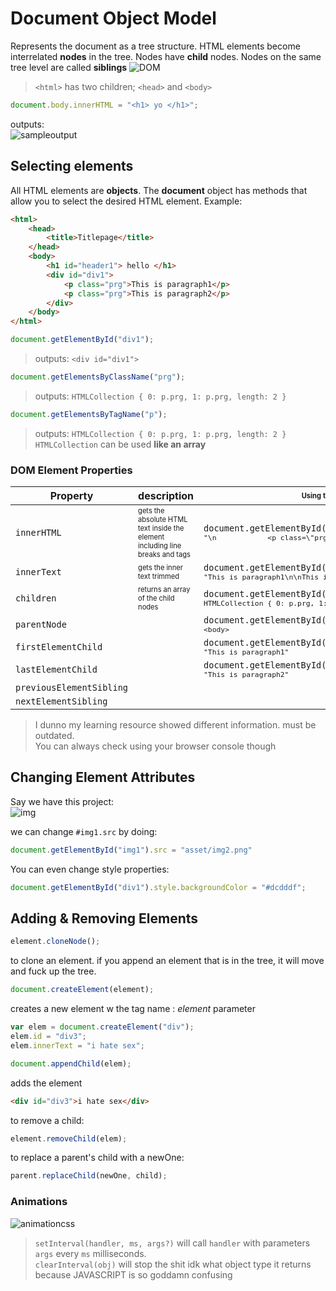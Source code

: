 # Document Object Model
Represents the document as a tree structure. HTML elements become interrelated **nodes** in the tree.
Nodes have **child** nodes. Nodes on the same tree level are called **siblings**
![DOM](.imgs/domdiagram.png)
> `<html>` has two children; `<head>` and `<body>`

```javascript
document.body.innerHTML = "<h1> yo </h1>";
```
outputs:<br>
![sampleoutput](.imgs/sampleinnerhtml.png)


## Selecting elements
All HTML elements are **objects**. The **document** object has methods that allow you to select the desired HTML element. Example:
```html
<html>
    <head>
        <title>Titlepage</title>  
    </head>
    <body>
        <h1 id="header1"> hello </h1>
        <div id="div1">
            <p class="prg">This is paragraph1</p>
            <p class="prg">This is paragraph2</p>
        </div>
    </body>
</html>
```

```javascript
document.getElementById("div1");
```
> outputs: `<div id="div1">`

```javascript
document.getElementsByClassName("prg");
```
> outputs: `HTMLCollection { 0: p.prg, 1: p.prg, length: 2 }`

```javascript
document.getElementsByTagName("p");
```
> outputs: `HTMLCollection { 0: p.prg, 1: p.prg, length: 2 }`
> `HTMLCollection` can be used **like an array**

### DOM Element Properties

|Property|description|<sub><sup>Using the same example above</sup></sub>|
|-|-|-|
|`innerHTML`|<sub><sup>gets the absolute HTML text inside the element including line breaks and tags|`document.getElementById("div1").innerHTML;`<br> <sub>`"\n            <p class=\"prg\">This is paragraph1</p>\n`</sub>|
|`innerText`|<sub><sup>gets the inner text trimmed|`document.getElementById("div1").innerText;`<br><sub>`"This is paragraph1\n\nThis is paragraph2"`</sub>|
|`children`|<sub><sup>returns an array of the child nodes|`document.getElementById("div1").children`<br><sub>`HTMLCollection { 0: p.prg, 1: p.prg, length: 2 }`</sub>|
|`parentNode`||`document.getElementById("div1").parentNode`<br><sub>`<body>`|
|`firstElementChild`||`document.getElementById("div1").firstElementChild.innerText`<br><sub>`"This is paragraph1"`|
|`lastElementChild`||`document.getElementById("div1").lastElementChild.innerText`<br><sub>`"This is paragraph2"`|
|`previousElementSibling`|||
|`nextElementSibling`|||

> I dunno my learning resource showed different information. must be outdated.
> <br>You can always check using your browser console though

## Changing Element Attributes
Say we have this project:<br>
![img](.imgs/sampleelementchange.png)

we can change `#img1.src` by doing:

```javascript
document.getElementById("img1").src = "asset/img2.png" 
```

You can even change style properties:
```javascript
document.getElementById("div1").style.backgroundColor = "#dcdddf";
```

## Adding & Removing Elements

```javascript
element.cloneNode();
```
to clone an element. if you append an element that is in the tree, it will move and fuck up the tree.

```javascript
document.createElement(element);
```
 creates a new element w the tag name : *element* parameter

 ```javascript
 var elem = document.createElement("div");
 elem.id = "div3";
 elem.innerText = "i hate sex";

document.appendChild(elem);
```
adds the element
```html
<div id="div3">i hate sex</div>
```

to remove a child:
```javascript
element.removeChild(elem);
```

to replace a parent's child with a newOne:
```javascript
parent.replaceChild(newOne, child);
```

### Animations
![animationcss](.imgs/animationcss.png)

> `setInterval(handler, ms, args?)` will call `handler` with parameters `args` every `ms` milliseconds.<br>
> `clearInterval(obj)` will stop the shit idk what object type it returns because JAVASCRIPT is so goddamn confusing 
